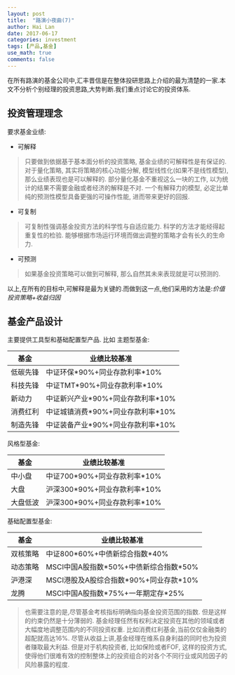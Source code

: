 ```yaml
---
layout: post
title:  "路演小夜曲(7)"
author: Hai Lan
date: 2017-06-17
categories: investment
tags: [产品,基金]
use_math: true
comments: false
---
```


在所有路演的基金公司中,汇丰晋信是在整体投研思路上介绍的最为清楚的一家.本文不分析个别经理的投资思路,大势判断.我们重点讨论它的投资体系.

## 投资管理理念

要求基金业绩:
* 可解释
> 只要做到依据基于基本面分析的投资策略, 基金业绩的可解释性是有保证的. 对于量化策略, 其实将策略的核心功能分解, 模型线性化(如果不是线性模型), 那么业绩表现也是可以解释的. 部分量化基金不重视这么一块的工作, 以为统计的结果不需要金融或者经济的解释是不对. 一个有解释力的模型, 必定比单纯的预测性模型具备更强的可操作性能, 进而带来更好的回报.

* 可复制
> 可复制性强调基金投资方法的科学性与自适应能力. 科学的方法才能经得起重复性的检验. 能够根据市场运行环境而做出调整的策略才会有长久的生命力.

* 可预测
> 如果基金投资策略可以做到可解释, 那么自然其未来表现就是可以预测的.

以上,在所有的目标中,可解释是最为关键的.而做到这一点,他们采用的方法是:*价值投资策略+收益归因*

## 基金产品设计

主要提供工具型和基础配置型产品. 比如
主题型基金:

基金 | 业绩比较基准
-------|--------
 低碳先锋| 中证环保\*90%+同业存款利率\*10%
 科技先锋| 中证TMT\*90%+同业存款利率\*10%
 新动力| 中证新兴产业\*90%+同业存款利率\*10%
 消费红利|中证城镇消费\*90%+同业存款利率\*10%
 制造先锋|中证装备产业\*90%+同业存款利率\*10%

 风格型基金:

 基金 | 业绩比较基准
 --------|----------
 中小盘|中证700\*90%+同业存款利率\*10%
 大盘|沪深300\*90%+同业存款利率\*10%
 大盘低波|沪深300\*90%+同业存款利率\*10%

 基础配置型基金:

 基金 | 业绩比较基准
 --------|----------
 双核策略|中证800\*60%+中债新综合指数\*40%
 动态策略|MSCI中国A股指数\*50%+中债新综合指数\*50%
 沪港深|MSCI港股及A股综合指数\*90%+同业存款\*10%
 龙腾|MSCI中国A股指数\*75%+一年期定存\*25%

 >也需要注意的是,尽管基金考核指标明确指向基金投资范围的指数. 但是这样的约束仍然是十分薄弱的. 基金经理任然有权利决定投资在其他的领域或者大幅度地调整范围内的不同投资权重. 比如消费红利基金,当前仅仅金融类的超配就高达16%. 尽管从收益上讲,基金经理在维系自身利益的同时也为投资者赚取最大利益. 但是对于机构投资者, 比如保险或者FOF, 这样的投资方式, 使得他们很难有效的控制整体上的投资组合的对各个不同行业或风险因子的风险暴露的程度.
